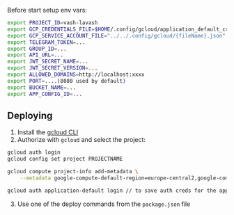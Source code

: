 Before start setup env vars:

```sh
export PROJECT_ID=vash-lavash
export GCP_CREDENTIALS_FILE=$HOME/.config/gcloud/application_default_credentials.json
export GCP_SERVICE_ACCOUNT_FILE="../../.config/gcloud/{fileName}.json"
export TELEGRAM_TOKEN=...
export GROUP_ID=...
export API_URL=...
export JWT_SECRET_NAME=...
export JWT_SECRET_VERSION=...
export ALLOWED_DOMAINS=http://localhost:xxxx
export PORT=....(8080 used by default)
export BUCKET_NAME=...
export APP_CONFIG_ID=...
```

## Deploying

1. Install the [gcloud CLI](https://cloud.google.com/sdk/docs/install)
2. Authorize with `gcloud` and select the project:

```sh
gcloud auth login
gcloud config set project PROJECTNAME

gcloud compute project-info add-metadata \
    --metadata google-compute-default-region=europe-central2,google-compute-default-zone=europe-central2-b

gcloud auth application-default login // to save auth creds for the app
```

3. Use one of the deploy commands from the `package.json` file
